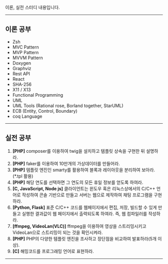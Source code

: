 이론, 실전 스터디 내용입니다.

---

## 이론 공부


- Zsh
- MVC Pattern
- MVP Pattern
- MVVM Pattern
- Doxygen
- Graphviz
- Rest API
- React
- SHA-256
- X11 / X13
- Functional Programming
- UML
- UML Tools (Rational rose, Borland together, StarUML)
- ECB (Entity, Control, Boundary)
- coq Language

---

## 실전 공부

1. **[PHP]** composer를 이용하여 twig을 설치하고 템플릿 상속을 구현한 뒤 설명하라.
2. **[PHP]** faker를 이용하여 10만개의 가상데이터를 만들어라.
3. **[PHP]** 템플릿 엔진인 smarty를 활용하여 블록과 레이아웃을 분리하여 보아라.(\*.tpl 활용)
4. **[PHP]** 해당 연도를 선택하면 그 연도의 모든 휴일 정보를 얻도록 하여라.
5. **[C, JavaScript, Node js]** 클라이언트는 윈도우 혹은 리눅스상에서의 C/C++ 언어로 작성하여 콘솔 기반으로 만들고 서버는 웹으로 제작하여 채팅 프로그램을 구현하라.
6. **[Python, Flask]** 표준 C/C++ 코드를 웹페이지에서 편집, 저장, 빌드할 수 있게 만들고 실행한 결과값이 웹 페이지에서 출력되도록 하여라. 즉, 웹 컴파일러를 작성하라.
7. **[ffmpeg, VideoLan(VLC)]** ffmpeg을 이용하여 영상을 스트리밍시키고 VideoLan으로 스트리밍이 되는 것을 확인시켜라.
8. **[PHP]** PHP의 다양한 템플릿 엔진을 조사하고 장단점을 비교하여 발표하라(5개 이상).
9. **[C]** 해밍코드를 프로그래밍 언어로 표현하라.

---
